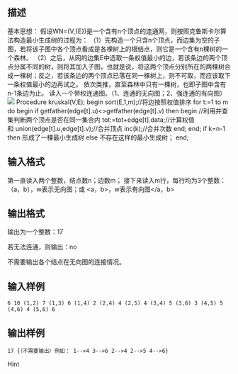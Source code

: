 ## 描述

基本思想： 假设WN=(V,{E})是一个含有n个顶点的连通网，则按照克鲁斯卡尔算法构造最小生成树的过程为： （1）先构造一个只含n个顶点，而边集为空的子图，若将该子图中各个顶点看成是各棵树上的根结点，则它是一个含有n棵树的一个森林。 （2）之后，从网的边集E中选取一条权值最小的边，若该条边的两个顶点分属不同的树，则将其加入子图，也就是说，将这两个顶点分别所在的两棵树合成一棵树；反之，若该条边的两个顶点已落在同一棵树上，则不可取，而应该取下一条权值最小的边再试之。 依次类推，直至森林中只有一棵树，也即子图中含有n-1条边为止。 读入一个带权连通图。（1、连通的无向图；2、强连通的有向图） <img border="0" src="http://127.0.0.1:80/JudgeOnline/images/P1565_1.jpg" /> Procedure kruskal(V,E); begin sort(E,1,m);//将边按照权值排序 for t:=1 to m do begin if getfather(edge[t].u)<>getfather(edge[t].v) then begin //利用并查集判断两个顶点是否在同一集合内 tot:=tot+edge[t].data;//计算权值和 union(edge[t].u,edge[t].v);//合并顶点 inc(k);//合并次数 end; end; if k=n-1 then 形成了一棵最小生成树 else 不存在这样的最小生成树； end;

## 输入格式

第一直读入两个整数，结点数n；边数m； 接下来读入m行，每行均为3个整数：（a，b），w表示无向图；或 <a，b>，w表示有向图</a，b>

## 输出格式

<p> 输出为一个整数：17 </p> <p> 若无法连通，则输出：no </p> <p> 不需要输出各个结点在无向图的连接情况。 </p>

## 输入样例

```plaintext
6 10 (1,2) 7 (1,3) 6 (1,4) 2 (2,4) 4 (2,5) 4 (3,4) 5 (3,6) 3 (4,5) 5 (4,6) 4 (5,6) 6
```

## 输出样例

```plaintext
17 {（不需要输出）例如： 1-->4 3-->6 2-->4 2-->5 4-->6}
```

Hint

<br />



 

